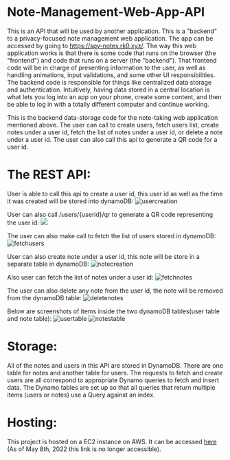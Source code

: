# Note-Management-Web-App-API

This is an API that will be used by another application. This is a "backend" to a privacy-focused note management web application. The app can be accessed by going to https://spy-notes.rk0.xyz/. The way this web application works is that there is some code that runs on the browser (the "frontend") and code that runs on a server (the "backend"). That frontend code will be in charge of presenting information to the user, as well as handling animations, input validations, and some other UI responsibilities. The backend code is responsible for things like centralized data storage and authentication. Intuitively, having data stored in a central location is what lets you log into an app on your phone, create some content, and then be able to log in with a totally different computer and continue working.

This is the backend data-storage code for the note-taking web application mentioned above. The user can call to create users, fetch users list, create notes under a user id, fetch the list of notes under a user id, or delete a note under a user id. The user can also call this api to generate a QR code for a user id.

# The REST API:
User is able to call this api to create a user id, this user id as well as the time it was created will be stored into dynamoDB:
![usercreation](https://github.com/ShuaoC/Note-Management-Web-App-API/blob/main/pics/usercreation.png)

User can also call /users/{userid}/qr to generate a QR code representing the user id:
![](https://github.com/ShuaoC/Note-Management-Web-App-API/blob/main/src/main/resources/QRCode.png)

The user can also make call to fetch the list of users stored in dynamoDB:
![fetchusers](https://github.com/ShuaoC/Note-Management-Web-App-API/blob/main/pics/fetchusers.png)

User can also create note under a user id, this note will be store in a separate table in dynamoDB:
![notecreation](https://github.com/ShuaoC/Note-Management-Web-App-API/blob/main/pics/createnotes.png)

Also user can fetch the list of notes under a user id:
![fetchnotes](https://github.com/ShuaoC/Note-Management-Web-App-API/blob/main/pics/fetchnotes.png)

The user can also delete any note from the user id, the note will be removed from the dynamoDB table:
![deletenotes](https://github.com/ShuaoC/Note-Management-Web-App-API/blob/main/pics/deletenotes.png)

Below are screenshots of items inside the two dynamoDB tables(user table and note table):
![usertable](https://github.com/ShuaoC/Note-Management-Web-App-API/blob/main/pics/useridtable.png)
![notestable](https://github.com/ShuaoC/Note-Management-Web-App-API/blob/main/pics/notestable.png)

# Storage:
All of the notes and users in this API are stored in DynamoDB. There are one table for notes and another table for users. The requests to fetch and create users are all correspond to appropriate Dynamo queries to fetch and insert data. The Dynamo tables are set up so that all queries that return multiple items (users or notes) use a Query against an index.

# Hosting:
This project is hosted on a EC2 instance on AWS. It can be accessed <a href="http://44.193.212.10:8080/users">here</a>
(As of May 8th, 2022 this link is no longer accessible).
